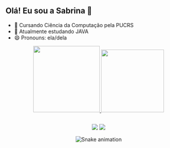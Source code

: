 ## Olá! Eu sou a Sabrina 👋

- 🎒 Cursando Ciência da Computação pela PUCRS
- 🌱 Atualmente estudando JAVA
- 😄 Pronouns: ela/dela

<div align="center">
  <a href="https://github.com/sabrinavsouza">
  <img height="180em" src="https://github-readme-stats.vercel.app/api?username=sabrinavsouza&show_icons=true&theme=radical&include_all_commits=true&count_private=true"/>
  <img height="170em" src="https://github-readme-stats.vercel.app/api/top-langs/?username=sabrinavsouza&layout=compact&langs_count=7&theme=radical"/>

</div>
  
##
  
<div align="center">  
 <a href="https://www.linkedin.com/in/sabrinavelasque" target="_blank"><img src="https://img.shields.io/badge/-LinkedIn-%230077B5?style=for-the-badge&logo=linkedin&logoColor=white" target="_blank" rel="noopener noreferrer"></a> 
   <a href = "mailto:sabriina_souza@live.com"><img src="https://img.shields.io/badge/Microsoft_Outlook-0078D4?style=for-the-badge&logo=microsoft-outlook&logoColor=white" target="_blank" rel="noopener noreferrer"></a>
  
  ![Snake animation](https://github.com/sabrinavsouza/sabrinavsouza/blob/output/github-contribution-grid-snake.svg)
</div>

